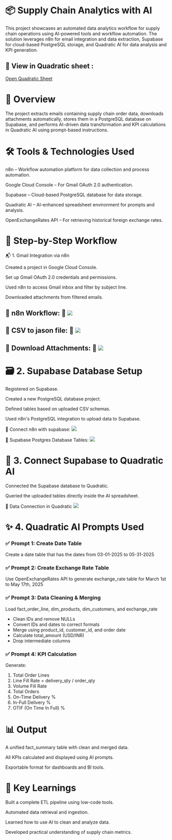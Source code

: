 # 📦 Supply Chain Analytics with AI

This project showcases an automated data analytics workflow for supply chain operations using AI-powered tools and workflow automation. The solution leverages n8n for email integration and data extraction, Supabase for cloud-based PostgreSQL storage, and Quadratic AI for data analysis and KPI generation.

## 🔗 View in Quadratic sheet : 

 [Open Quadratic Sheet](https://app.quadratichq.com/file/182db7d6-d89d-4226-ad14-144b22a791a5)



# 🧾 Overview

The project extracts emails containing supply chain order data, downloads attachments automatically, stores them in a PostgreSQL database on Supabase, and performs AI-driven data transformation and KPI calculations in Quadratic AI using prompt-based instructions.

# 🛠️ Tools & Technologies Used

n8n – Workflow automation platform for data collection and process automation.

Google Cloud Console – For Gmail OAuth 2.0 authentication.

Supabase – Cloud-based PostgreSQL database for data storage.

Quadratic AI – AI-enhanced spreadsheet environment for prompts and analysis.

OpenExchangeRates API – For retrieving historical foreign exchange rates.


# 🧩 Step-by-Step Workflow

📬 1. Gmail Integration via n8n

Created a project in Google Cloud Console.

Set up Gmail OAuth 2.0 credentials and permissions.

Used n8n to access Gmail inbox and filter by subject line.

Downloaded attachments from filtered emails.

## 📸 n8n Workflow: 📸   <img src="https://github.com/Attaulytics/Supply-chain-Analytics-with-n8n-AI/blob/main/n8n%20workflow%20diagram.png">

## 📸 CSV to jason file: 📸   <img src="https://github.com/Attaulytics/Supply-chain-Analytics-with-n8n-AI/blob/main/convert%20csv%20to%20jason%20file.png">

## 📸 Download Attachments: 📸 <img src="https://github.com/Attaulytics/Supply-chain-Analytics-with-n8n-AI/blob/main/Download%20Attachments%20with%20n8n%20automation.png">




# 🗃️ 2. Supabase Database Setup

Registered on Supabase.

Created a new PostgreSQL database project.

Defined tables based on uploaded CSV schemas.

Used n8n's PostgreSQL integration to upload data to Supabase.

📸 Connect n8n with supabase: <img src="https://github.com/Attaulytics/Supply-chain-Analytics-with-n8n-AI/blob/main/connect%20and%20setup%20postgres%20with%20n8n.png">

📸 Supabase Postgres Database Tables: <img src="https://github.com/Attaulytics/Supply-chain-Analytics-with-n8n-AI/blob/main/supabase%20psotgres%20database%20structure.png">




# 🔗 3. Connect Supabase to Quadratic AI

Connected the Supabase database to Quadratic.

Queried the uploaded tables directly inside the AI spreadsheet.

📸 Data Connection in Quadratic  <img src="https://github.com/Attaulytics/Supply-chain-Analytics-with-n8n-AI/blob/main/quadratic%20connection.png">

# ✨ 4. Quadratic AI Prompts Used

### ✅ Prompt 1: Create Date Table
Create a date table that has the dates from 03-01-2025 to 05-31-2025
### ✅ Prompt 2: Create Exchange Rate Table
Use OpenExchangeRates API to generate exchange_rate table for March 1st to May 17th, 2025
### ✅ Prompt 3: Data Cleaning & Merging
Load fact_order_line, dim_products, dim_customers, and exchange_rate
- Clean IDs and remove NULLs
- Convert IDs and dates to correct formats
- Merge using product_id, customer_id, and order date
- Calculate total_amount (USD/INR)
- Drop intermediate columns

### ✅ Prompt 4: KPI Calculation
Generate:
1. Total Order Lines
2. Line Fill Rate = delivery_qty / order_qty
3. Volume Fill Rate
4. Total Orders
5. On-Time Delivery %
6. In-Full Delivery %
7. OTIF (On Time In Full) %

# 📊 Output

A unified fact_summary table with clean and merged data.

All KPIs calculated and displayed using AI prompts.

Exportable format for dashboards and BI tools.

# 🌟 Key Learnings

Built a complete ETL pipeline using low-code tools.

Automated data retrieval and ingestion.

Learned how to use AI to clean and analyze data.

Developed practical understanding of supply chain metrics.

